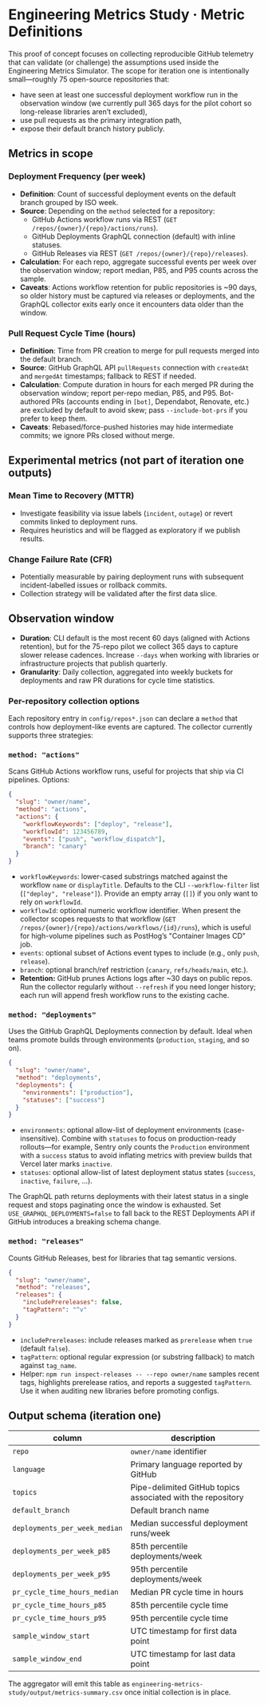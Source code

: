 # Engineering Metrics Study · Metric Definitions

This proof of concept focuses on collecting reproducible GitHub telemetry that can validate (or challenge) the assumptions used inside the Engineering Metrics Simulator. The scope for iteration one is intentionally small—roughly 75 open-source repositories that:

- have seen at least one successful deployment workflow run in the observation window (we currently pull 365 days for the pilot cohort so long-release libraries aren’t excluded),
- use pull requests as the primary integration path,
- expose their default branch history publicly.

## Metrics in scope

### Deployment Frequency (per week)
- **Definition**: Count of successful deployment events on the default branch grouped by ISO week.
- **Source**: Depending on the `method` selected for a repository:
  - GitHub Actions workflow runs via REST (`GET /repos/{owner}/{repo}/actions/runs`).
  - GitHub Deployments GraphQL connection (default) with inline statuses.
  - GitHub Releases via REST (`GET /repos/{owner}/{repo}/releases`).
- **Calculation**: For each repo, aggregate successful events per week over the observation window; report median, P85, and P95 counts across the sample.
- **Caveats**: Actions workflow retention for public repositories is ~90 days, so older history must be captured via releases or deployments, and the GraphQL collector exits early once it encounters data older than the window.

### Pull Request Cycle Time (hours)
- **Definition**: Time from PR creation to merge for pull requests merged into the default branch.
- **Source**: GitHub GraphQL API `pullRequests` connection with `createdAt` and `mergedAt` timestamps; fallback to REST if needed.
- **Calculation**: Compute duration in hours for each merged PR during the observation window; report per-repo median, P85, and P95. Bot-authored PRs (accounts ending in `[bot]`, Dependabot, Renovate, etc.) are excluded by default to avoid skew; pass `--include-bot-prs` if you prefer to keep them.
- **Caveats**: Rebased/force-pushed histories may hide intermediate commits; we ignore PRs closed without merge.

## Experimental metrics (not part of iteration one outputs)

### Mean Time to Recovery (MTTR)
- Investigate feasibility via issue labels (`incident`, `outage`) or revert commits linked to deployment runs.
- Requires heuristics and will be flagged as exploratory if we publish results.

### Change Failure Rate (CFR)
- Potentially measurable by pairing deployment runs with subsequent incident-labelled issues or rollback commits.
- Collection strategy will be validated after the first data slice.

## Observation window
- **Duration**: CLI default is the most recent 60 days (aligned with Actions retention), but for the 75-repo pilot we collect 365 days to capture slower release cadences. Increase `--days` when working with libraries or infrastructure projects that publish quarterly.
- **Granularity**: Daily collection, aggregated into weekly buckets for deployments and raw PR durations for cycle time statistics.

### Per-repository collection options

Each repository entry in `config/repos*.json` can declare a `method` that controls how deployment-like events are captured. The collector currently supports three strategies:

### `method: "actions"`

Scans GitHub Actions workflow runs, useful for projects that ship via CI pipelines. Options:

```json
{
  "slug": "owner/name",
  "method": "actions",
  "actions": {
    "workflowKeywords": ["deploy", "release"],
    "workflowId": 123456789,
    "events": ["push", "workflow_dispatch"],
    "branch": "canary"
  }
}
```

- `workflowKeywords`: lower-cased substrings matched against the workflow `name` or `displayTitle`. Defaults to the CLI `--workflow-filter` list (`["deploy", "release"]`). Provide an empty array (`[]`) if you only want to rely on `workflowId`.
- `workflowId`: optional numeric workflow identifier. When present the collector scopes requests to that workflow (`GET /repos/{owner}/{repo}/actions/workflows/{id}/runs`), which is useful for high-volume pipelines such as PostHog’s "Container Images CD" job.
- `events`: optional subset of Actions event types to include (e.g., only `push`, `release`).
- `branch`: optional branch/ref restriction (`canary`, `refs/heads/main`, etc.).
- **Retention:** GitHub prunes Actions logs after ~30 days on public repos. Run the collector regularly without `--refresh` if you need longer history; each run will append fresh workflow runs to the existing cache.

### `method: "deployments"`

Uses the GitHub GraphQL Deployments connection by default. Ideal when teams promote builds through environments (`production`, `staging`, and so on).

```json
{
  "slug": "owner/name",
  "method": "deployments",
  "deployments": {
    "environments": ["production"],
    "statuses": ["success"]
  }
}
```

- `environments`: optional allow-list of deployment environments (case-insensitive). Combine with `statuses` to focus on production-ready rollouts—for example, Sentry only counts the `Production` environment with a `success` status to avoid inflating metrics with preview builds that Vercel later marks `inactive`.
- `statuses`: optional allow-list of latest deployment status states (`success`, `inactive`, `failure`, ...).

The GraphQL path returns deployments with their latest status in a single request and stops paginating once the window is exhausted. Set `USE_GRAPHQL_DEPLOYMENTS=false` to fall back to the REST Deployments API if GitHub introduces a breaking schema change.

### `method: "releases"`

Counts GitHub Releases, best for libraries that tag semantic versions.

```json
{
  "slug": "owner/name",
  "method": "releases",
  "releases": {
    "includePrereleases": false,
    "tagPattern": "^v"
  }
}
```

- `includePrereleases`: include releases marked as `prerelease` when `true` (default `false`).
- `tagPattern`: optional regular expression (or substring fallback) to match against `tag_name`.
- Helper: `npm run inspect-releases -- --repo owner/name` samples recent tags, highlights prerelease ratios, and reports a suggested `tagPattern`. Use it when auditing new libraries before promoting configs.

## Output schema (iteration one)

| column | description |
| --- | --- |
| `repo` | `owner/name` identifier |
| `language` | Primary language reported by GitHub |
| `topics` | Pipe-delimited GitHub topics associated with the repository |
| `default_branch` | Default branch name |
| `deployments_per_week_median` | Median successful deployment runs/week |
| `deployments_per_week_p85` | 85th percentile deployments/week |
| `deployments_per_week_p95` | 95th percentile deployments/week |
| `pr_cycle_time_hours_median` | Median PR cycle time in hours |
| `pr_cycle_time_hours_p85` | 85th percentile cycle time |
| `pr_cycle_time_hours_p95` | 95th percentile cycle time |
| `sample_window_start` | UTC timestamp for first data point |
| `sample_window_end` | UTC timestamp for last data point |

The aggregator will emit this table as `engineering-metrics-study/output/metrics-summary.csv` once initial collection is in place.
